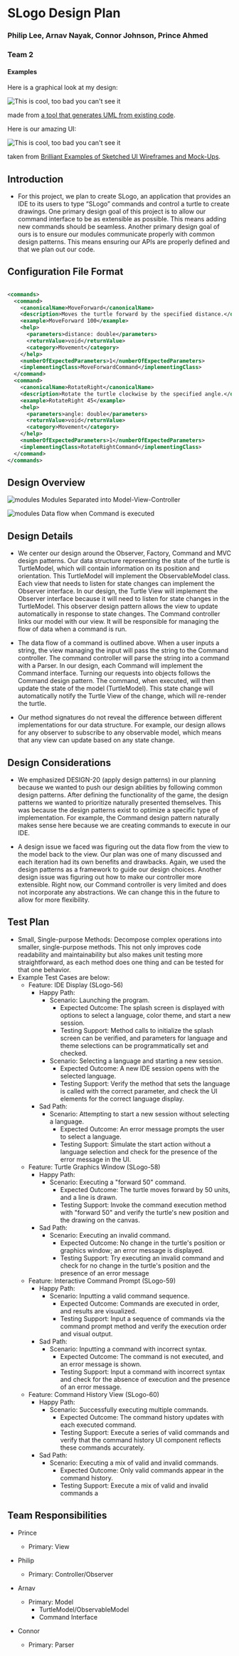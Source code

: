# SLogo Design Plan

### Philip Lee, Arnav Nayak, Connor Johnson, Prince Ahmed

### Team 2

#### Examples

Here is a graphical look at my design:

![This is cool, too bad you can't see it](online-shopping-uml-example.png "An initial UI")

made from [a tool that generates UML from existing code](http://staruml.io/).

Here is our amazing UI:

![This is cool, too bad you can't see it](29-sketched-ui-wireframe.jpg "An alternate design")

taken
from [Brilliant Examples of Sketched UI Wireframes and Mock-Ups](https://onextrapixel.com/40-brilliant-examples-of-sketched-ui-wireframes-and-mock-ups/).

## Introduction

* For this project, we plan to create SLogo, an application that provides an IDE to its users to
  type “SLogo” commands and control a turtle to create drawings. One primary design goal of this
  project is to allow our command interface to be as extensible as possible. This means adding new
  commands should be seamless. Another primary design goal of ours is to ensure our modules
  communicate properly with common design patterns. This means ensuring our APIs are properly
  defined and that we plan out our code.

## Configuration File Format

```xml

<commands>
  <command>
    <canonicalName>MoveForward</canonicalName>
    <description>Moves the turtle forward by the specified distance.</description>
    <example>MoveForward 100</example>
    <help>
      <parameters>distance: double</parameters>
      <returnValue>void</returnValue>
      <category>Movement</category>
    </help>
    <numberOfExpectedParameters>1</numberOfExpectedParameters>
    <implementingClass>MoveForwardCommand</implementingClass>
  </command>
  <command>
    <canonicalName>RotateRight</canonicalName>
    <description>Rotate the turtle clockwise by the specified angle.</description>
    <example>RotateRight 45</example>
    <help>
      <parameters>angle: double</parameters>
      <returnValue>void</returnValue>
      <category>Movement</category>
    </help>
    <numberOfExpectedParameters>1</numberOfExpectedParameters>
    <implementingClass>RotateRightCommand</implementingClass>
  </command>
</commands>
```

## Design Overview

![modules](../images/modules.png)
Modules Separated into Model-View-Controller

![modules](../images/dataflow.png)
Data flow when Command is executed

## Design Details

* We center our design around the Observer, Factory, Command and MVC design patterns. Our data
  structure representing the state of the turtle is TurtleModel, which will contain information on
  its position and orientation. This TurtleModel will implement the ObservableModel class. Each view
  that needs to listen for state changes can implement the Observer interface. In our design, the
  Turtle View will implement the Observer interface because it will need to listen for state changes
  in the TurtleModel. This observer design pattern allows the view to update automatically in
  response to state changes. The Command controller links our model with our view. It will be
  responsible for managing the flow of data when a command is run.

* The data flow of a command is outlined above. When a user inputs a string, the view managing the
  input will pass the string to the Command controller. The command controller will parse the string
  into a command with a Parser. In our design, each Command will implement the Command interface.
  Turning our requests into objects follows the Command design pattern. The command, when executed,
  will then update the state of the model (TurtleModel). This state change will automatically notify
  the Turtle View of the change, which will re-render the turtle.

* Our method signatures do not reveal the difference between different implementations for our data
  structure. For example, our design allows for any observer to subscribe to any observable model,
  which means that any view can update based on any state change.

## Design Considerations

* We emphasized DESIGN-20 (apply design patterns) in our planning because we wanted to push our
  design abilities by following common design patterns. After defining the functionality of the
  game, the design patterns we wanted to prioritize naturally presented themselves. This was because
  the design patterns exist to optimize a specific type of implementation. For example, the Command
  design pattern naturally makes sense here because we are creating commands to execute in our IDE.

* A design issue we faced was figuring out the data flow from the view to the model back to the
  view. Our plan was one of many discussed and each iteration had its own benefits and drawbacks.
  Again, we used the design patterns as a framework to guide our design choices. Another design
  issue was figuring out how to make our controller more extensible. Right now, our Command
  controller is very limited and does not incorporate any abstractions. We can change this in the
  future to allow for more flexibility.

## Test Plan

* Small, Single-purpose Methods: Decompose complex operations into smaller, single-purpose methods.
  This not only improves code readability and maintainability but also makes unit testing more
  straightforward, as each method does one thing and can be tested for that one behavior.
* Example Test Cases are below:
    * Feature: IDE Display (SLogo-56)
        * Happy Path:
            * Scenario: Launching the program.
                * Expected Outcome: The splash screen is displayed with options to select a
                  language, color theme, and start a new session.
                * Testing Support: Method calls to initialize the splash screen can be verified, and
                  parameters for language and theme selections can be programmatically set and
                  checked.
            * Scenario: Selecting a language and starting a new session.
                * Expected Outcome: A new IDE session opens with the selected language.
                * Testing Support: Verify the method that sets the language is called with the
                  correct parameter, and check the UI elements for the correct language display.
        * Sad Path:
            * Scenario: Attempting to start a new session without selecting a language.
                * Expected Outcome: An error message prompts the user to select a language.
                * Testing Support: Simulate the start action without a language selection and check
                  for the presence of the error message in the UI.
    * Feature: Turtle Graphics Window (SLogo-58)
        * Happy Path:
            * Scenario: Executing a "forward 50" command.
                * Expected Outcome: The turtle moves forward by 50 units, and a line is drawn.
                * Testing Support: Invoke the command execution method with "forward 50" and verify
                  the
                  turtle's new position and the drawing on the canvas.
        * Sad Path:
            * Scenario: Executing an invalid command.
                * Expected Outcome: No change in the turtle's position or graphics window; an error
                  message is displayed.
                * Testing Support: Try executing an invalid command and check for no change in the
                  turtle's position and the presence of an error message
    * Feature: Interactive Command Prompt (SLogo-59)
        * Happy Path:
            * Scenario: Inputting a valid command sequence.
                * Expected Outcome: Commands are executed in order, and results are visualized.
                * Testing Support: Input a sequence of commands via the command prompt method and
                  verify
                  the execution order and visual output.
        * Sad Path:
            * Scenario: Inputting a command with incorrect syntax.
                * Expected Outcome: The command is not executed, and an error message is shown.
                * Testing Support: Input a command with incorrect syntax and check for the absence
                  of
                  execution and the presence of an error message.
    * Feature: Command History View (SLogo-60)
        * Happy Path:
            * Scenario: Successfully executing multiple commands.
                * Expected Outcome: The command history updates with each executed command.
                * Testing Support: Execute a series of valid commands and verify that the command
                  history UI
                  component reflects these commands accurately.
        * Sad Path:
            * Scenario: Executing a mix of valid and invalid commands.
                * Expected Outcome: Only valid commands appear in the command history.
                * Testing Support: Execute a mix of valid and invalid commands a

## Team Responsibilities

* Prince
    * Primary: View

* Philip
    * Primary: Controller/Observer

* Arnav
    * Primary: Model
        * TurtleModel/ObservableModel
        * Command Interface

* Connor
    * Primary: Parser
